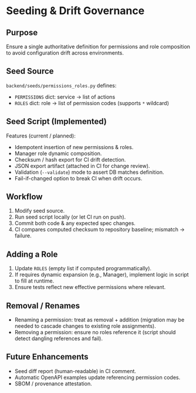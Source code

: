 # Seeding & Drift Governance

## Purpose
Ensure a single authoritative definition for permissions and role composition to avoid configuration drift across environments.

## Seed Source
`backend/seeds/permissions_roles.py` defines:
- `PERMISSIONS` dict: service → list of actions
- `ROLES` dict: role → list of permission codes (supports `*` wildcard)

## Seed Script (Implemented)
Features (current / planned):
- Idempotent insertion of new permissions & roles.
- Manager role dynamic composition.
- Checksum / hash export for CI drift detection.
- JSON export artifact (attached in CI for change review).
- Validation (`--validate`) mode to assert DB matches definition.
- Fail-if-changed option to break CI when drift occurs.

## Workflow
1. Modify seed source.
2. Run seed script locally (or let CI run on push).
3. Commit both code & any expected spec changes.
4. CI compares computed checksum to repository baseline; mismatch → failure.

## Adding a Role
1. Update `ROLES` (empty list if computed programmatically).
2. If requires dynamic expansion (e.g., Manager), implement logic in script to fill at runtime.
3. Ensure tests reflect new effective permissions where relevant.

## Removal / Renames
- Renaming a permission: treat as removal + addition (migration may be needed to cascade changes to existing role assignments).
- Removing a permission: ensure no roles reference it (script should detect dangling references and fail).

## Future Enhancements
- Seed diff report (human-readable) in CI comment.
- Automatic OpenAPI examples update referencing permission codes.
- SBOM / provenance attestation.
